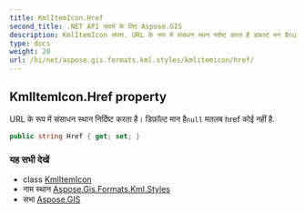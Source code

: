```yaml
---
title: KmlItemIcon.Href
second_title: .NET API संदर्भ के लिए Aspose.GIS
description: KmlItemIcon संपत्त. URL के रूप में संसधन स्थन नर्दष्ट करत है डफ़ल्ट मन हैnull मतलब href कई नहं है.
type: docs
weight: 20
url: /hi/net/aspose.gis.formats.kml.styles/kmlitemicon/href/
---
```

## KmlItemIcon.Href property

URL के रूप में संसाधन स्थान निर्दिष्ट करता है। डिफ़ॉल्ट मान है`null` मतलब href कोई नहीं है.

```csharp
public string Href { get; set; }
```

### यह सभी देखें

* class [KmlItemIcon](../)
* नाम स्थान [Aspose.Gis.Formats.Kml.Styles](../../kmlitemicon/)
* सभा [Aspose.GIS](../../../)


